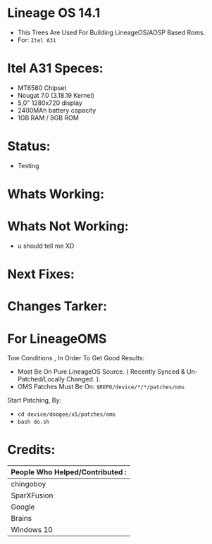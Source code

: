 Lineage OS 14.1
=================
- This Trees Are Used For Building LineageOS/AOSP Based Roms.
- For: `` Itel A31 ``

# Itel A31 Speces:
- MT6580 Chipset
- Nougat 7.0 (3.18.19 Kernel)
- 5,0" 1280x720 display
- 2400MAh battery capacity
- 1GB RAM / 8GB ROM

# Status:
- Testing

# Whats Working:

# Whats Not Working:
- u should tell me XD

# Next Fixes:

# Changes Tarker:

# For LineageOMS
Tow Conditions , In Order To Get Good Results:
- Most Be On Pure LineageOS Source. ( Recently Synced & Un-Patched/Locally Changed. ).
- OMS Patches Must Be On: `` $REPO/device/*/*/patches/oms ``

Start Patching, By:
- `` cd device/doogee/x5/patches/oms ``
- `` bash do.sh ``

# Credits:
| People Who Helped/Contributed : |
| :-------|
| chingoboy |
| SparXFusion |
| Google |
| Brains |
| Windows 10 |
